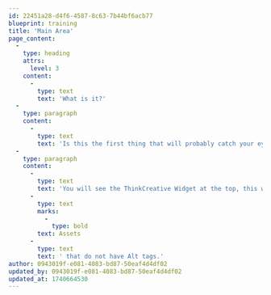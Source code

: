 ```yaml
---
id: 22451a28-d4f6-4587-8c63-7b44bf6acb77
blueprint: training
title: 'Main Area'
page_content:
  -
    type: heading
    attrs:
      level: 3
    content:
      -
        type: text
        text: 'What is it?'
  -
    type: paragraph
    content:
      -
        type: text
        text: 'Is this the first thing that will probably catch your eye.'
  -
    type: paragraph
    content:
      -
        type: text
        text: 'You will see the ThinkCreative Widget at the top, this will contain some easy links for you.  There will be other widgets for you to give you access to the last things that were edited and '
      -
        type: text
        marks:
          -
            type: bold
        text: Assets
      -
        type: text
        text: ' that do not have Alt tags.'
author: 0943019f-e081-4083-bd87-50eaf4d4df02
updated_by: 0943019f-e081-4083-bd87-50eaf4d4df02
updated_at: 1740664530
---
```

